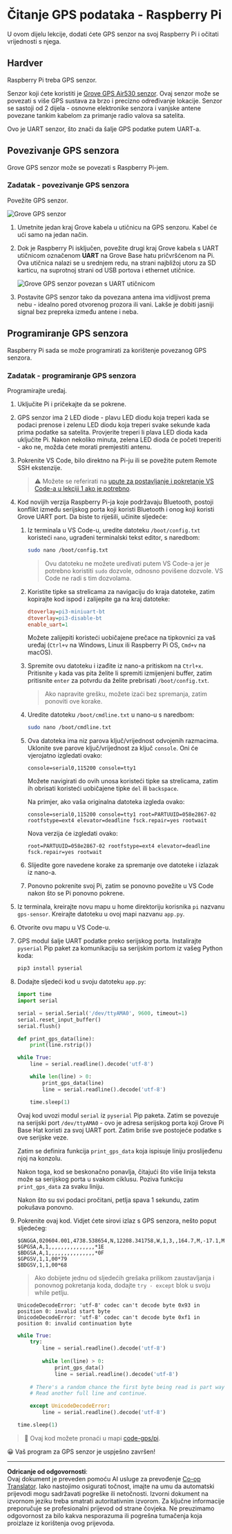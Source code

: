 <!--
CO_OP_TRANSLATOR_METADATA:
{
  "original_hash": "3b2448c7ab4e9673e77e35a50c5e350d",
  "translation_date": "2025-08-28T13:16:49+00:00",
  "source_file": "3-transport/lessons/1-location-tracking/pi-gps-sensor.md",
  "language_code": "hr"
}
-->
# Čitanje GPS podataka - Raspberry Pi

U ovom dijelu lekcije, dodati ćete GPS senzor na svoj Raspberry Pi i očitati vrijednosti s njega.

## Hardver

Raspberry Pi treba GPS senzor.

Senzor koji ćete koristiti je [Grove GPS Air530 senzor](https://www.seeedstudio.com/Grove-GPS-Air530-p-4584.html). Ovaj senzor može se povezati s više GPS sustava za brzo i precizno određivanje lokacije. Senzor se sastoji od 2 dijela - osnovne elektronike senzora i vanjske antene povezane tankim kabelom za primanje radio valova sa satelita.

Ovo je UART senzor, što znači da šalje GPS podatke putem UART-a.

## Povezivanje GPS senzora

Grove GPS senzor može se povezati s Raspberry Pi-jem.

### Zadatak - povezivanje GPS senzora

Povežite GPS senzor.

![Grove GPS senzor](../../../../../translated_images/grove-gps-sensor.247943bf69b03f0d1820ef6ed10c587f9b650e8db55b936851c92412180bd3e2.hr.png)

1. Umetnite jedan kraj Grove kabela u utičnicu na GPS senzoru. Kabel će ući samo na jedan način.

1. Dok je Raspberry Pi isključen, povežite drugi kraj Grove kabela s UART utičnicom označenom **UART** na Grove Base hatu pričvršćenom na Pi. Ova utičnica nalazi se u srednjem redu, na strani najbližoj utoru za SD karticu, na suprotnoj strani od USB portova i ethernet utičnice.

    ![Grove GPS senzor povezan s UART utičnicom](../../../../../translated_images/pi-gps-sensor.1f99ee2b2f6528915047ec78967bd362e0e4ee0ed594368a3837b9cf9cdaca64.hr.png)

1. Postavite GPS senzor tako da povezana antena ima vidljivost prema nebu - idealno pored otvorenog prozora ili vani. Lakše je dobiti jasniji signal bez prepreka između antene i neba.

## Programiranje GPS senzora

Raspberry Pi sada se može programirati za korištenje povezanog GPS senzora.

### Zadatak - programiranje GPS senzora

Programirajte uređaj.

1. Uključite Pi i pričekajte da se pokrene.

1. GPS senzor ima 2 LED diode - plavu LED diodu koja treperi kada se podaci prenose i zelenu LED diodu koja treperi svake sekunde kada prima podatke sa satelita. Provjerite treperi li plava LED dioda kada uključite Pi. Nakon nekoliko minuta, zelena LED dioda će početi treperiti - ako ne, možda ćete morati premjestiti antenu.

1. Pokrenite VS Code, bilo direktno na Pi-ju ili se povežite putem Remote SSH ekstenzije.

    > ⚠️ Možete se referirati na [upute za postavljanje i pokretanje VS Code-a u lekciji 1 ako je potrebno](../../../1-getting-started/lessons/1-introduction-to-iot/pi.md).

1. Kod novijih verzija Raspberry Pi-ja koje podržavaju Bluetooth, postoji konflikt između serijskog porta koji koristi Bluetooth i onog koji koristi Grove UART port. Da biste to riješili, učinite sljedeće:

    1. Iz terminala u VS Code-u, uredite datoteku `/boot/config.txt` koristeći `nano`, ugrađeni terminalski tekst editor, s naredbom:

        ```sh
        sudo nano /boot/config.txt
        ```

        > Ovu datoteku ne možete uređivati putem VS Code-a jer je potrebno koristiti `sudo` dozvole, odnosno povišene dozvole. VS Code ne radi s tim dozvolama.

    1. Koristite tipke sa strelicama za navigaciju do kraja datoteke, zatim kopirajte kod ispod i zalijepite ga na kraj datoteke:

        ```ini
        dtoverlay=pi3-miniuart-bt
        dtoverlay=pi3-disable-bt
        enable_uart=1
        ```

        Možete zalijepiti koristeći uobičajene prečace na tipkovnici za vaš uređaj (`Ctrl+v` na Windows, Linux ili Raspberry Pi OS, `Cmd+v` na macOS).

    1. Spremite ovu datoteku i izađite iz nano-a pritiskom na `Ctrl+x`. Pritisnite `y` kada vas pita želite li spremiti izmijenjeni buffer, zatim pritisnite `enter` za potvrdu da želite prebrisati `/boot/config.txt`.

        > Ako napravite grešku, možete izaći bez spremanja, zatim ponoviti ove korake.

    1. Uredite datoteku `/boot/cmdline.txt` u nano-u s naredbom:

        ```sh
        sudo nano /boot/cmdline.txt
        ```

    1. Ova datoteka ima niz parova ključ/vrijednost odvojenih razmacima. Uklonite sve parove ključ/vrijednost za ključ `console`. Oni će vjerojatno izgledati ovako:

        ```output
        console=serial0,115200 console=tty1 
        ```

        Možete navigirati do ovih unosa koristeći tipke sa strelicama, zatim ih obrisati koristeći uobičajene tipke `del` ili `backspace`.

        Na primjer, ako vaša originalna datoteka izgleda ovako:

        ```output
        console=serial0,115200 console=tty1 root=PARTUUID=058e2867-02 rootfstype=ext4 elevator=deadline fsck.repair=yes rootwait
        ```

        Nova verzija će izgledati ovako:

        ```output
        root=PARTUUID=058e2867-02 rootfstype=ext4 elevator=deadline fsck.repair=yes rootwait
        ```

    1. Slijedite gore navedene korake za spremanje ove datoteke i izlazak iz nano-a.

    1. Ponovno pokrenite svoj Pi, zatim se ponovno povežite u VS Code nakon što se Pi ponovno pokrene.

1. Iz terminala, kreirajte novu mapu u home direktoriju korisnika `pi` nazvanu `gps-sensor`. Kreirajte datoteku u ovoj mapi nazvanu `app.py`.

1. Otvorite ovu mapu u VS Code-u.

1. GPS modul šalje UART podatke preko serijskog porta. Instalirajte `pyserial` Pip paket za komunikaciju sa serijskim portom iz vašeg Python koda:

    ```sh
    pip3 install pyserial
    ```

1. Dodajte sljedeći kod u svoju datoteku `app.py`:

    ```python
    import time
    import serial
    
    serial = serial.Serial('/dev/ttyAMA0', 9600, timeout=1)
    serial.reset_input_buffer()
    serial.flush()
    
    def print_gps_data(line):
        print(line.rstrip())
    
    while True:
        line = serial.readline().decode('utf-8')
    
        while len(line) > 0:
            print_gps_data(line)
            line = serial.readline().decode('utf-8')
    
        time.sleep(1)
    ```

    Ovaj kod uvozi modul `serial` iz `pyserial` Pip paketa. Zatim se povezuje na serijski port `/dev/ttyAMA0` - ovo je adresa serijskog porta koji Grove Pi Base Hat koristi za svoj UART port. Zatim briše sve postojeće podatke s ove serijske veze.

    Zatim se definira funkcija `print_gps_data` koja ispisuje liniju proslijeđenu njoj na konzolu.

    Nakon toga, kod se beskonačno ponavlja, čitajući što više linija teksta može sa serijskog porta u svakom ciklusu. Poziva funkciju `print_gps_data` za svaku liniju.

    Nakon što su svi podaci pročitani, petlja spava 1 sekundu, zatim pokušava ponovno.

1. Pokrenite ovaj kod. Vidjet ćete sirovi izlaz s GPS senzora, nešto poput sljedećeg:

    ```output
    $GNGGA,020604.001,4738.538654,N,12208.341758,W,1,3,,164.7,M,-17.1,M,,*67
    $GPGSA,A,1,,,,,,,,,,,,,,,*1E
    $BDGSA,A,1,,,,,,,,,,,,,,,*0F
    $GPGSV,1,1,00*79
    $BDGSV,1,1,00*68
    ```

    > Ako dobijete jednu od sljedećih grešaka prilikom zaustavljanja i ponovnog pokretanja koda, dodajte `try - except` blok u svoju while petlju.

      ```output
      UnicodeDecodeError: 'utf-8' codec can't decode byte 0x93 in position 0: invalid start byte
      UnicodeDecodeError: 'utf-8' codec can't decode byte 0xf1 in position 0: invalid continuation byte
      ```

    ```python
    while True:
        try:
            line = serial.readline().decode('utf-8')
              
            while len(line) > 0:
                print_gps_data()
                line = serial.readline().decode('utf-8')
      
        # There's a random chance the first byte being read is part way through a character.
        # Read another full line and continue.

        except UnicodeDecodeError:
            line = serial.readline().decode('utf-8')

    time.sleep(1)
    ```

> 💁 Ovaj kod možete pronaći u mapi [code-gps/pi](../../../../../3-transport/lessons/1-location-tracking/code-gps/pi).

😀 Vaš program za GPS senzor je uspješno završen!

---

**Odricanje od odgovornosti**:  
Ovaj dokument je preveden pomoću AI usluge za prevođenje [Co-op Translator](https://github.com/Azure/co-op-translator). Iako nastojimo osigurati točnost, imajte na umu da automatski prijevodi mogu sadržavati pogreške ili netočnosti. Izvorni dokument na izvornom jeziku treba smatrati autoritativnim izvorom. Za ključne informacije preporučuje se profesionalni prijevod od strane čovjeka. Ne preuzimamo odgovornost za bilo kakva nesporazuma ili pogrešna tumačenja koja proizlaze iz korištenja ovog prijevoda.